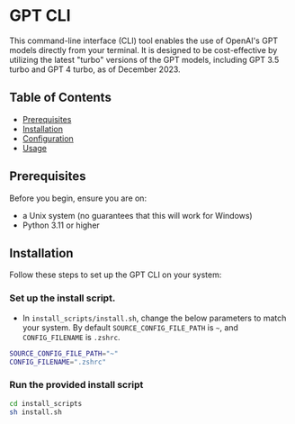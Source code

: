 # GPT CLI

This command-line interface (CLI) tool enables the use of OpenAI's GPT models directly from your terminal. It is designed to be cost-effective by utilizing the latest "turbo" versions of the GPT models, including GPT 3.5 turbo and GPT 4 turbo, as of December 2023.

## Table of Contents

-   [Prerequisites](#prerequisites)
-   [Installation](#installation)
-   [Configuration](#configuration)
-   [Usage](#usage)

## Prerequisites

Before you begin, ensure you are on:

-   a Unix system (no guarantees that this will work for Windows)
-   Python 3.11 or higher

## Installation

Follow these steps to set up the GPT CLI on your system:

### Set up the install script.

-   In `install_scripts/install.sh`, change the below parameters to match your system. By default `SOURCE_CONFIG_FILE_PATH` is `~`, and `CONFIG_FILENAME` is `.zshrc`.

```bash
SOURCE_CONFIG_FILE_PATH="~"
CONFIG_FILENAME=".zshrc"
```

### Run the provided install script

```bash
cd install_scripts
sh install.sh
```
